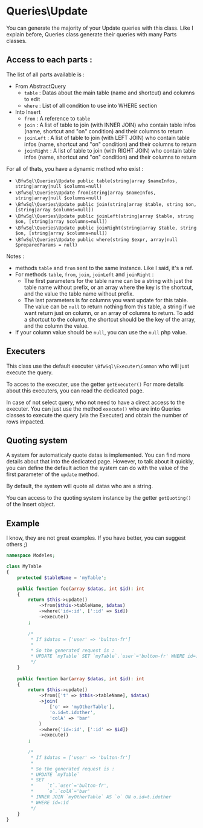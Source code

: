 # Queries\Update

You can generate the majority of your Update queries with this class.
Like I explain before, Queries class generate their queries with many Parts classes.

## Access to each parts :

The list of all parts available is : 
* From AbstractQuery
  * `table` : Datas about the main table (name and shortcut) and columns to edit
  * `where` : List of all condition to use into WHERE section
* Into Insert
  * `from` : A reference to `table`
  * `join` : A list of table to join (with INNER JOIN) who contain table infos (name, shortcut and "on" condition) and their columns to return
  * `joinLeft` : A list of table to join (with LEFT JOIN) who contain table infos (name, shortcut and "on" condition) and their columns to return
  * `joinRight` : A list of table to join (with RIGHT JOIN) who contain table infos (name, shortcut and "on" condition) and their columns to return

For all of thats, you have a dynamic method who exist :
* `\BfwSql\Queries\Update public table(string|array $nameInfos, string|array|null $columns=null)`
* `\BfwSql\Queries\Update from(string|array $nameInfos, string|array|null $columns=null)`
* `\BfwSql\Queries\Update public join(string|array $table, string $on, [string|array $columns=null])`
* `\BfwSql\Queries\Update public joinLeft(string|array $table, string $on, [string|array $columns=null])`
* `\BfwSql\Queries\Update public joinRight(string|array $table, string $on, [string|array $columns=null])`
* `\BfwSql\Queries\Update public where(string $expr, array|null $preparedParams = null)`

Notes :
* methods `table` and `from` sent to the same instance. Like I said, it's a ref.
* For methods `table`, `from`, `join`, `joinLeft` and `joinRight` :
  * The first parameters for the table name can be a string with just the table name without prefix,
or an array where the key is the shortcut, and the value the table name without prefix.
  * The last parameters is for columns you want update for this table.
The value can be `null` to return nothing from this table, a string if we want return just on column, or an array of columns to return.
To add a shortcut to the column, the shortcut should be the key of the array, and the column the value.
* If your column value should be `null`, you can use the `null` php value.

## Executers

This class use the default executer `\BfwSql\Executer\Common` who will just execute the query.

To acces to the executer, use the getter `getExecuter()`
For more details about this executers, you can read the dedicated page.

In case of not select query, who not need to have a direct access to the executer.
You can just use the method `execute()` who are into Queries classes to execute the query (via the Executer) and obtain the number of rows impacted.

## Quoting system

A system for automaticaly quote datas is implemented. You can find more details about that into the dedicated page.
However, to talk about it quickly, you can define the default action the system can do
with the value of the first parameter of the `update` method.

By default, the system will quote all datas who are a string.

You can access to the quoting system instance by the getter `getQuoting()` of the Insert object.

## Example

I know, they are not great examples. If you have better, you can suggest others ;)

```php
namespace Modeles;

class MyTable
{
    protected $tableName = 'myTable';

    public function foo(array $datas, int $id): int
    {
        return $this->update()
            ->from($this->tableName, $datas)
            ->where('id=:id', [':id' => $id])
            ->execute()
        ;
        
        /*
         * If $datas = ['user' => 'bulton-fr']
         *
         * So the generated request is :
         * UPDATE `myTable` SET `myTable`.`user`='bulton-fr' WHERE id=:id
         */
    }
    
    public function bar(array $datas, int $id): int
    {
        return $this->update()
            ->from(['t' => $this->tableName], $datas)
            ->join(
                ['o' => 'myOtherTable'],
                'o.id=t.idother',
                'colA' => 'bar'
            )
            ->where('id=:id', [':id' => $id])
            ->execute()
        ;
        
        /*
         * If $datas = ['user' => 'bulton-fr']
         *
         * So the generated request is :
         * UPDATE `myTable`
         * SET
         *     `t`.`user`='bulton-fr',
         *     `o`.`colA`='bar'
         * INNER JOIN `myOtherTable` AS `o` ON o.id=t.idother
         * WHERE id=:id
         */
    }
}
```
